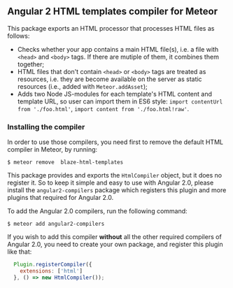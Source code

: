 ## Angular 2 HTML templates compiler for Meteor

This package exports an HTML processor that processes HTML files as follows:
* Checks whether your app contains a main HTML file(s), i.e. a file with `<head>` and `<body>` tags.
  If there are mutiple of them, it combines them together;
* HTML files that don't contain `<head>` or `<body>` tags are treated as resources, i.e. they are
  become available on the server as static resources (i.e., added with `Meteor.addAsset`);
* Adds two Node JS-modules for each template's HTML content and template URL, so user can import them in ES6 style:
  `import contentUrl from './foo.html'`, `import content from './foo.html!raw'`.

### Installing the compiler

In order to use those compilers, you need first to remove the default HTML compiler in Meteor, by running:
```
$ meteor remove  blaze-html-templates
```

This package provides and exports the `HtmlCompiler` object, but it does no register it. 
So to keep it simple and easy to use with Angular 2.0, please install the `angular2-compilers` package which registers this plugin and more plugins that required for Angular 2.0.

To add the Angular 2.0 compilers, run the following command:
```
$ meteor add angular2-compilers
```

If you wish to add this compiler **without** all the other required compilers of Angular 2.0, you need to create your own package, and register this plugin like that:
```js
  Plugin.registerCompiler({
    extensions: ['html']
  }, () => new HtmlCompiler());
```
